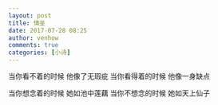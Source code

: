 ```yaml
---
layout: post
title: 情圣
date: 2017-07-28 08:25
author: venhow
comments: true
categories: [小诗]
---
```

当你看不着的时候
他像了无瑕疵
当你看得着的时候
他像一身缺点

当你想念着的时候
她如池中莲藕
当你不想念的时候
她如天上仙子
